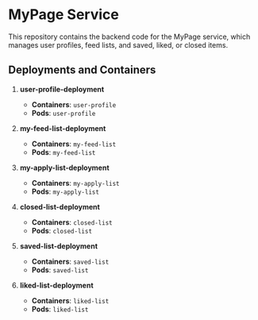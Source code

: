 # MyPage Service

This repository contains the backend code for the MyPage service, which manages user profiles, feed lists, and saved, liked, or closed items.

## Deployments and Containers

1. **user-profile-deployment**
   - **Containers**: `user-profile`
   - **Pods**: `user-profile`

2. **my-feed-list-deployment**
   - **Containers**: `my-feed-list`
   - **Pods**: `my-feed-list`

3. **my-apply-list-deployment**
   - **Containers**: `my-apply-list`
   - **Pods**: `my-apply-list`

4. **closed-list-deployment**
   - **Containers**: `closed-list`
   - **Pods**: `closed-list`

5. **saved-list-deployment**
   - **Containers**: `saved-list`
   - **Pods**: `saved-list`

6. **liked-list-deployment**
   - **Containers**: `liked-list`
   - **Pods**: `liked-list`
